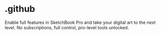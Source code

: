 # .github
Enable full features in SketchBook Pro and take your digital art to the next level. No subscriptions, full control, pro-level tools unlocked.

